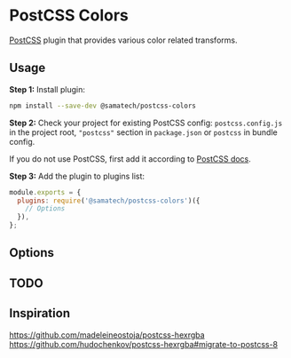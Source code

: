 # PostCSS Colors

[PostCSS](https://github.com/postcss/postcss) plugin that provides various color related transforms.


## Usage

**Step 1:** Install plugin:

```sh
npm install --save-dev @samatech/postcss-colors
```

**Step 2:** Check your project for existing PostCSS config: `postcss.config.js`
in the project root, `"postcss"` section in `package.json`
or `postcss` in bundle config.

If you do not use PostCSS, first add it according to [PostCSS docs].

**Step 3:** Add the plugin to plugins list:

```javascript
module.exports = {
  plugins: require('@samatech/postcss-colors')({
    // Options
  }),
};
```

[PostCSS docs]: https://github.com/postcss/postcss#usage


## Options

## TODO

## Inspiration

https://github.com/madeleineostoja/postcss-hexrgba
https://github.com/hudochenkov/postcss-hexrgba#migrate-to-postcss-8
